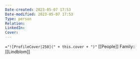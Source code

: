 ```yaml
---
Date-created: 2023-05-07 17:53 
Date-modified: 2023-05-07 17:53
Type: person
Relation: 
LinkedIn: 
Cover: 
---
```

`="![ProfileCover|250](" + this.cover + ")"`
[[People]]
Family:: [[Lindblom]]
